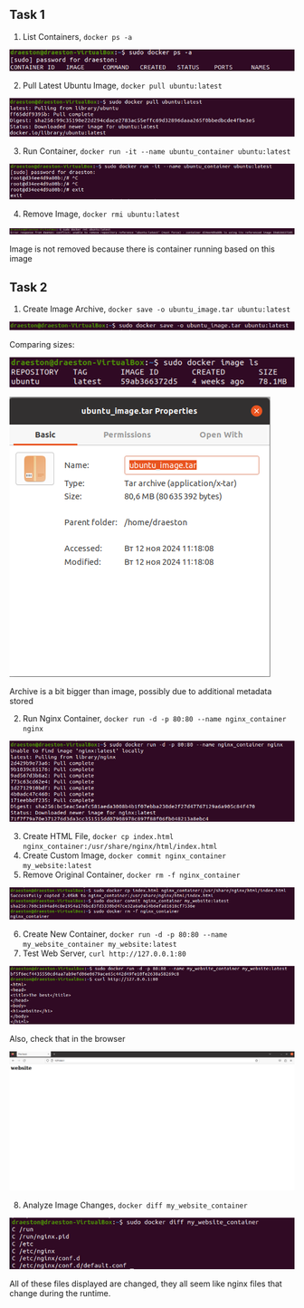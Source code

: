 ## Task 1

1. List Containers, ```docker ps -a```

![](1.png)

2. Pull Latest Ubuntu Image, ```docker pull ubuntu:latest```

![](2.png)

3. Run Container, ```docker run -it --name ubuntu_container ubuntu:latest```

![](3.png)

4. Remove Image, ```docker rmi ubuntu:latest```

![](4.png)

Image is not removed because there is container running based on this image

## Task 2

1. Create Image Archive, ```docker save -o ubuntu_image.tar ubuntu:latest```

![](5.png)

Comparing sizes:

![](6.png)

![](7.png)

Archive is a bit bigger than image, possibly due to additional metadata stored

2. Run Nginx Container, ```docker run -d -p 80:80 --name nginx_container nginx```

![](8.png)

3. Create HTML File, ```docker cp index.html nginx_container:/usr/share/nginx/html/index.html```
4. Create Custom Image, ```docker commit nginx_container my_website:latest```
5. Remove Original Container, ```docker rm -f nginx_container```

![](9.png)

6. Create New Container, ```docker run -d -p 80:80 --name my_website_container my_website:latest```
7. Test Web Server, ```curl http://127.0.0.1:80```

![](10.png)

Also, check that in the browser

![](12.png)

8. Analyze Image Changes, ```docker diff my_website_container```

![](11.png)

All of these files displayed are changed, they all seem like nginx files that change during the runtime.